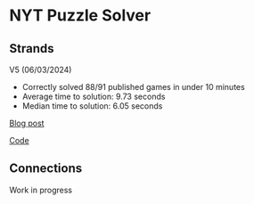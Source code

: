 # NYT Puzzle Solver

## Strands

V5 (06/03/2024)

- Correctly solved 88/91 published games in under 10 minutes
- Average time to solution: 9.73 seconds
- Median time to solution: 6.05 seconds

[Blog post](https://www.kimyoonduk.com/blog/nyt-strands-1)

[Code](/run_strands.py)

## Connections

Work in progress
